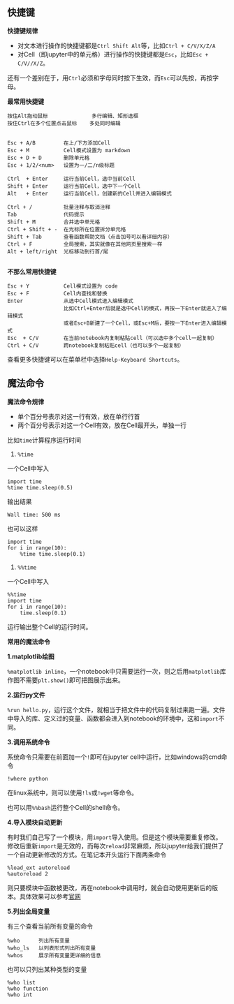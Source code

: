## **快捷键**

**快捷键规律**

- 对文本进行操作的快捷键都是`Ctrl Shift Alt`等，比如`Ctrl + C/V/X/Z/A`
- 对Cell（即jupyter中的单元格）进行操作的快捷键都是`Esc`，比如`Esc + C/V//X/Z`。

还有一个差别在于，用`Ctrl`必须和字母同时按下生效，而`Esc`可以先按，再按字母。

**最常用快捷键**

```text
按住Alt拖动鼠标              多行编辑、矩形选框
按住Ctrl在多个位置点击鼠标    多处同时编辑


Esc + A/B         在上/下方添加Cell
Esc + M           Cell模式设置为 markdown
Esc + D + D       删除单元格
Esc + 1/2/<num>   设置为一/二/n级标题

Ctrl  + Enter     运行当前Cell，选中当前Cell
Shift + Enter     运行当前Cell，选中下一个Cell
Alt   + Enter     运行当前Cell，创建新的Cell并进入编辑模式

Ctrl + /          批量注释与取消注释
Tab               代码提示
Shift + M         合并选中单元格
Ctrl + Shift + -  在光标所在位置拆分单元格
Shift + Tab       查看函数帮助文档（点击加号可以看详细内容）
Ctrl + F          全局搜索，其实就像在其他网页里搜索一样
Alt + left/right  光标移动到行首/尾


```

**不那么常用快捷键**

```text
Esc + Y           Cell模式设置为 code
Esc + F           Cell内查找和替换
Enter             从选中Cell模式进入编辑模式
                  比如Ctrl+Enter后就是选中Cell的模式，再按一下Enter就进入了编辑模式
                  或者Esc+B新建了一个Cell，或Esc+M后，要按一下Enter进入编辑模式
Esc  + C/V        在当前notebook内复制粘贴cell（可以选中多个cell一起复制）
Ctrl + C/V        跨notebook复制粘贴cell（也可以多个一起复制）
```

查看更多快捷键可以在菜单栏中选择`Help-Keyboard Shortcuts`。

## **魔法命令**

**魔法命令规律**

- 单个百分号表示对这一行有效，放在单行行首
- 两个百分号表示对这一个Cell有效，放在Cell最开头，单独一行

比如`time`计算程序运行时间

1. `%time`

一个Cell中写入

```text
import time
%time time.sleep(0.5)
```

输出结果

```text
Wall time: 500 ms
```

也可以这样

```text
import time
for i in range(10):
    %time time.sleep(0.1)
```

1. `%%time`

一个Cell中写入

```text
%%time
import time
for i in range(10):
    time.sleep(0.1)
```

运行输出整个Cell的运行时间。

**常用的魔法命令**

**1.matplotlib绘图**

`%matplotlib inline`，一个notebook中只需要运行一次，则之后用`matplotlib`库作图不需要`plt.show()`即可把图展示出来。

**2.运行py文件**

`%run hello.py`，运行这个文件，就相当于把文件中的代码复制过来跑一遍。文件中导入的库、定义过的变量、函数都会进入到notebook的环境中，这和`import`不同。

**3.调用系统命令**

系统命令只需要在前面加一个`!`即可在jupyter cell中运行，比如windows的cmd命令

```text
!where python
```

在linux系统中，则可以使用`!ls`或`!wget`等命令。

也可以用`%%bash`运行整个Cell的shell命令。

**4.导入模块自动更新**

有时我们自己写了一个模块，用`import`导入使用。但是这个模块需要重复修改。修改后重新`import`是无效的，而每次`reload`非常麻烦，所以jupyter给我们提供了一个自动更新修改的方式。在笔记本开头运行下面两条命令

```text
%load_ext autoreload
%autoreload 2
```

则只要模块中函数被更改，再在notebook中调用时，就会自动使用更新后的版本。具体效果可以参考[官网](https://link.zhihu.com/?target=https%3A//ipython.readthedocs.io/en/stable/config/extensions/autoreload.html)

**5.列出全局变量**

有三个查看当前所有变量的命令

```text
%who      列出所有变量
%who_ls   以列表形式列出所有变量
%whos     展示所有变量更详细的信息
```

也可以只列出某种类型的变量

```text
%who list
%who function
%who int
```